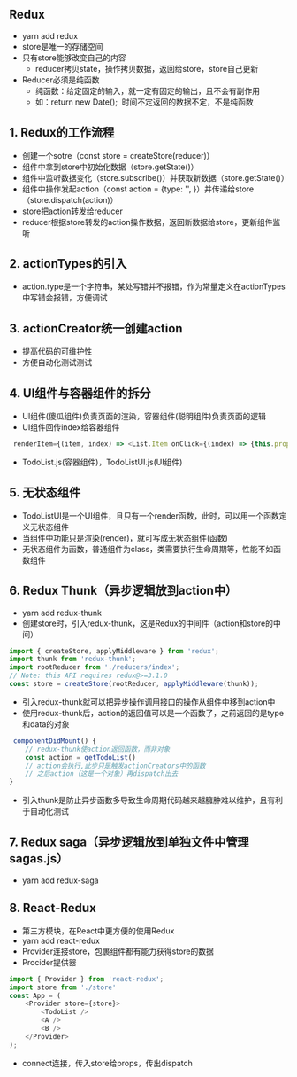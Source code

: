 ## Redux
* yarn add redux
* store是唯一的存储空间
* 只有store能够改变自己的内容
    * reducer拷贝state，操作拷贝数据，返回给store，store自己更新
* Reducer必须是纯函数 
    * 纯函数：给定固定的输入，就一定有固定的输出，且不会有副作用
    * 如：return new Date();  时间不定返回的数据不定，不是纯函数

## 1. Redux的工作流程

* 创建一个sotre（const store = createStore(reducer)）
* 组件中拿到store中初始化数据（store.getState()） 
* 组件中监听数据变化（store.subscribe()）并获取新数据（store.getState()）
* 组件中操作发起action（const action = {type: '', }）并传递给store（store.dispatch(action)）
* store把action转发给reducer
* reducer根据store转发的action操作数据，返回新数据给store，更新组件监听

## 2. actionTypes的引入

* action.type是一个字符串，某处写错并不报错，作为常量定义在actionTypes中写错会报错，方便调试

## 3. actionCreator统一创建action

* 提高代码的可维护性
* 方便自动化测试测试

## 4. UI组件与容器组件的拆分

* UI组件(傻瓜组件)负责页面的渲染，容器组件(聪明组件)负责页面的逻辑
* UI组件回传index给容器组件
```js
 renderItem={(item, index) => <List.Item onClick={(index) => {this.props.handleItemDelete(index)}}>{item}</List.Item>}
```
* TodoList.js(容器组件)，TodoListUI.js(UI组件)

## 5. 无状态组件

* TodoListUI是一个UI组件，且只有一个render函数，此时，可以用一个函数定义无状态组件
* 当组件中功能只是渲染(render)，就可写成无状态组件(函数)
* 无状态组件为函数，普通组件为class，类需要执行生命周期等，性能不如函数组件

## 6. Redux Thunk（异步逻辑放到action中）

* yarn add redux-thunk
* 创建store时，引入redux-thunk，这是Redux的中间件（action和store的中间）
```js
import { createStore, applyMiddleware } from 'redux';
import thunk from 'redux-thunk';
import rootReducer from './reducers/index';
// Note: this API requires redux@>=3.1.0
const store = createStore(rootReducer, applyMiddleware(thunk));
```
* 引入redux-thunk就可以把异步操作调用接口的操作从组件中移到action中
* 使用redux-thunk后，action的返回值可以是一个函数了，之前返回的是type和data的对象
```js
 componentDidMount() {
    // redux-thunk使action返回函数，而非对象
    const action = getTodoList()  
    // action会执行,此步只是触发actionCreators中的函数
    // 之后action（这是一个对象）再dispatch出去
}
```
* 引入thunk是防止异步函数多导致生命周期代码越来越臃肿难以维护，且有利于自动化测试

## 7. Redux saga（异步逻辑放到单独文件中管理 sagas.js）

* yarn add redux-saga

## 8. React-Redux

* 第三方模块，在React中更方便的使用Redux
* yarn add react-redux
* Provider连接store，包裹组件都有能力获得store的数据
* Procider提供器
```js
import { Provider } from 'react-redux'; 
import store from './store'
const App = (
    <Provider store={store}>
        <TodoList />
        <A />
        <B />
    </Provider>
);

```
* connect连接，传入store给props，传出dispatch